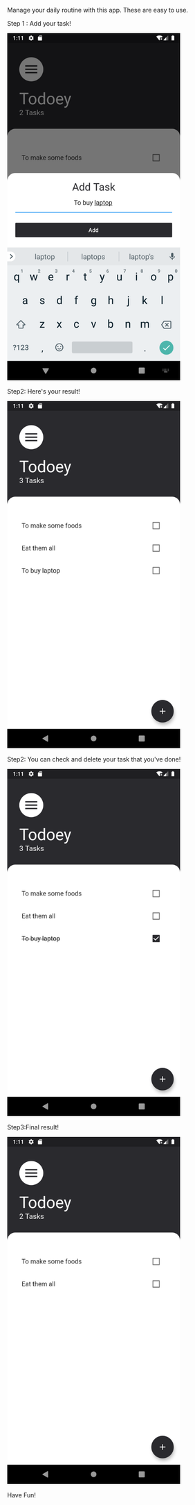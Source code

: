 Manage your daily routine with this app.
These are easy to use.

Step 1 : Add your task!

<img src="images/add.png" width="400" height="800">

Step2: Here's your result!

<img src="images/index.png" width="400" height="800">

Step2: You can check and delete your task that you've done!

<img src="images/delete.png" width="400" height="800">

Step3:Final result!

<img src="images/result.png" width="400" height="800">

Have Fun!
